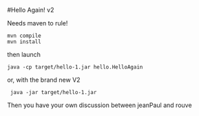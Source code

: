 #Hello Again! v2

Needs maven to rule!

    mvn compile
    mvn install

then launch

    java -cp target/hello-1.jar hello.HelloAgain

or, with the brand new V2

     java -jar target/hello-1.jar
     
Then you have your own discussion between jeanPaul and rouve